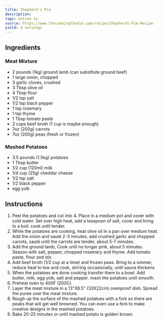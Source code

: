 ```yaml
---
title: Shepherd's Pie
description: 
tags: entree tp
source: https://www.thecookingfoodie.com/recipe/Shepherds-Pie-Recipe
yield: 4 servings
---
```

## Ingredients
### Meat Mixture
- 2 pounds (1kg) ground lamb (can substitute ground beef)
- 1 large onion, chopped
- 3 garlic cloves, crushed
- 3 Tbsp olive oil
- 4 Tbsp flour
- 1/2 tsp salt
- 1/2 tsp black pepper
- 1 tsp rosemary
- 1 tsp thyme
- 1 Tbsp tomato paste
- 2 cups beef broth (1 cup is maybe enough)
- 7oz (200g) carrots
- 7oz (200g) peas (fresh or frozen)

### Mashed Potatoes
- 3.5 pounds (1.5kg) potatoes
- 1 Tbsp butter
- 1/2 cup (120ml) milk
- 1/4 cup (25g) cheddar cheese
- 1/2 tsp salt
- 1/2 black pepper
- egg yolk


## Instructions
1. Peel the potatoes and cut into 4. Place in a medium pot and cover with cold water. Set over high heat, add a teaspoon of salt, cover and bring to a boil. cook until tender.
2. While the potatoes are cooking, heat olive oil in a pan over medium heat. Add the onion and sauté 2-3 minutes, add crushed garlic and chopped carrots, sauté until the carrots are tender, about 5-7 minutes.
3. Add the ground lamb, Cook until no longer pink, about 5 minutes. Season with salt, pepper, chopped rosemary and thyme. Add tomato paste, flour and stir.
4. Add beef broth (1/2 cup at a time) and frozen peas. Bring to a simmer, reduce heat to low and cook, stirring occasionally, until sauce thickens.
5. When the potatoes are done cooking transfer them to a bowl. Add butter, milk, egg yolk, salt and pepper. mash the potatoes until smooth.
6. Preheat oven to 400F (200C).
7. Layer the meat mixture in a 13"X8.5" (33X22cm) ovenproof dish. Spread the puree over the meat mixture.
8. Rough up the surface of the mashed potatoes with a fork so there are peaks that will get well browned. You can even use a fork to make creative designs in the mashed potatoes.
9. Bake 20-25 minutes or until mashed potato is golden brown. 